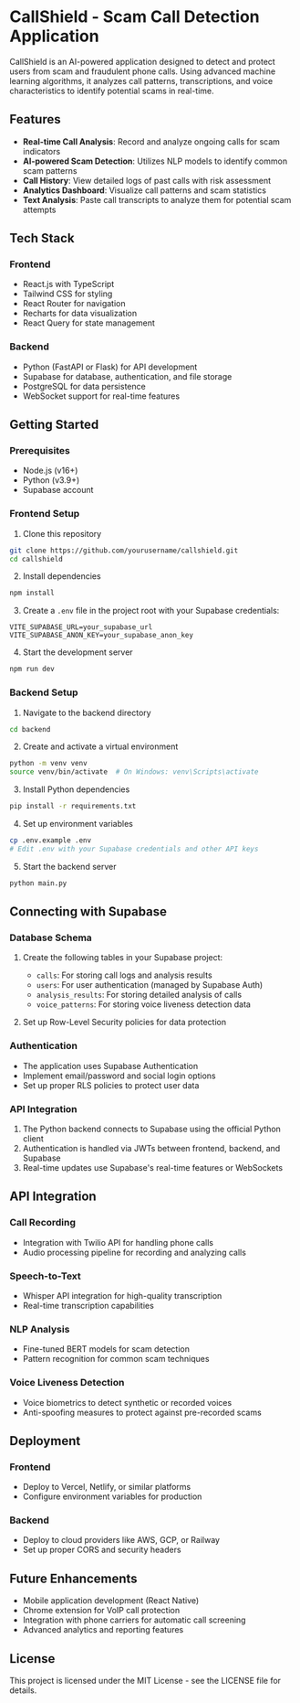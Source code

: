 # CallShield - Scam Call Detection Application

CallShield is an AI-powered application designed to detect and protect users from scam and fraudulent phone calls. Using advanced machine learning algorithms, it analyzes call patterns, transcriptions, and voice characteristics to identify potential scams in real-time.

## Features

- **Real-time Call Analysis**: Record and analyze ongoing calls for scam indicators
- **AI-powered Scam Detection**: Utilizes NLP models to identify common scam patterns
- **Call History**: View detailed logs of past calls with risk assessment
- **Analytics Dashboard**: Visualize call patterns and scam statistics
- **Text Analysis**: Paste call transcripts to analyze them for potential scam attempts

## Tech Stack

### Frontend
- React.js with TypeScript
- Tailwind CSS for styling
- React Router for navigation
- Recharts for data visualization
- React Query for state management

### Backend
- Python (FastAPI or Flask) for API development
- Supabase for database, authentication, and file storage
- PostgreSQL for data persistence
- WebSocket support for real-time features

## Getting Started

### Prerequisites
- Node.js (v16+)
- Python (v3.9+)
- Supabase account

### Frontend Setup
1. Clone this repository
```bash
git clone https://github.com/yourusername/callshield.git
cd callshield
```

2. Install dependencies
```bash
npm install
```

3. Create a `.env` file in the project root with your Supabase credentials:
```
VITE_SUPABASE_URL=your_supabase_url
VITE_SUPABASE_ANON_KEY=your_supabase_anon_key
```

4. Start the development server
```bash
npm run dev
```

### Backend Setup
1. Navigate to the backend directory
```bash
cd backend
```

2. Create and activate a virtual environment
```bash
python -m venv venv
source venv/bin/activate  # On Windows: venv\Scripts\activate
```

3. Install Python dependencies
```bash
pip install -r requirements.txt
```

4. Set up environment variables
```bash
cp .env.example .env
# Edit .env with your Supabase credentials and other API keys
```

5. Start the backend server
```bash
python main.py
```

## Connecting with Supabase

### Database Schema
1. Create the following tables in your Supabase project:
   - `calls`: For storing call logs and analysis results
   - `users`: For user authentication (managed by Supabase Auth)
   - `analysis_results`: For storing detailed analysis of calls
   - `voice_patterns`: For storing voice liveness detection data

2. Set up Row-Level Security policies for data protection

### Authentication
- The application uses Supabase Authentication
- Implement email/password and social login options
- Set up proper RLS policies to protect user data

### API Integration
1. The Python backend connects to Supabase using the official Python client
2. Authentication is handled via JWTs between frontend, backend, and Supabase
3. Real-time updates use Supabase's real-time features or WebSockets

## API Integration

### Call Recording
- Integration with Twilio API for handling phone calls
- Audio processing pipeline for recording and analyzing calls

### Speech-to-Text
- Whisper API integration for high-quality transcription
- Real-time transcription capabilities

### NLP Analysis
- Fine-tuned BERT models for scam detection
- Pattern recognition for common scam techniques

### Voice Liveness Detection
- Voice biometrics to detect synthetic or recorded voices
- Anti-spoofing measures to protect against pre-recorded scams

## Deployment

### Frontend
- Deploy to Vercel, Netlify, or similar platforms
- Configure environment variables for production

### Backend
- Deploy to cloud providers like AWS, GCP, or Railway
- Set up proper CORS and security headers

## Future Enhancements
- Mobile application development (React Native)
- Chrome extension for VoIP call protection
- Integration with phone carriers for automatic call screening
- Advanced analytics and reporting features

## License
This project is licensed under the MIT License - see the LICENSE file for details.
